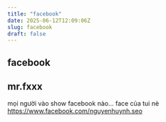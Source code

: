 ```yaml
---
title: "facebook"
date: 2025-06-12T12:09:06Z
slug: facebook
draft: false
---
```


## facebook

## mr.fxxx

mọi người vào show facebook nào...
face của tui nè https://www.facebook.com/nguyenhuynh.seo
